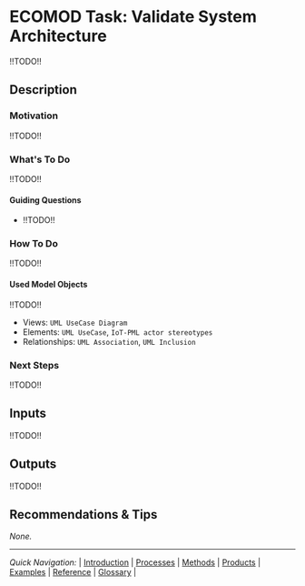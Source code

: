# ECOMOD Task: Validate System Architecture

!!TODO!!


## Description

### Motivation

!!TODO!!

### What's To Do

!!TODO!!

#### Guiding Questions

+ !!TODO!!

### How To Do

!!TODO!!

#### Used Model Objects

!!TODO!!
+ Views: `UML UseCase Diagram`
+ Elements: `UML UseCase`, `IoT-PML actor stereotypes`
+ Relationships: `UML Association`, `UML Inclusion`


### Next Steps

!!TODO!!


## Inputs

!!TODO!!


## Outputs

!!TODO!!


## Recommendations & Tips

_None._


---
_Quick Navigation:_ | [Introduction](index.md) | [Processes](processes.md) | [Methods](methods.md) | [Products](products.md) | [Examples](examples.md) | [Reference](quick-reference.md) | [Glossary](glossary.md) |
